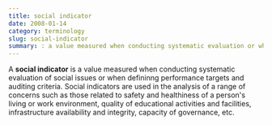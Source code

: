 ```yaml
---
title: social indicator
date: 2008-01-14
category: terminology
slug: social-indicator
summary: : a value measured when conducting systematic evaluation or when defining performance targets and auditing criteria
---
```


<!---
tags:
summary:
--->
<!---
---
layout: post
title:  social indicator
date:   2008-01-14 06:43:49
categories: terminology
tags: development, social development, data, indicators
permalink: /social-indicator/
published: true
---
--->
A **social indicator** is a value measured when conducting systematic evaluation of social issues or when defininng performance targets and auditing criteria. Social indicators are used in the analysis of a range of concerns such as those related to safety and healthiness of a person's living or work environment, quality of educational activities and facilities, infrastructure availability and integrity, capacity of governance, etc.
